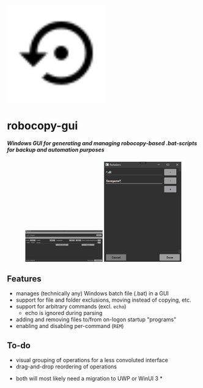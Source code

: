 <img src="Assets/icon.svg" width="256" />

<br>

# robocopy-gui

##### Windows GUI for generating and managing robocopy-based .bat-scripts for backup and automation purposes 

<div align="center">
  <img src="Assets/main-interface.png" width="40%" stlye="padding: 8px; float: left;" />
  <img src="Assets/exclusions.png" width="40%" stlye="padding: 8px; float: right;" />
</div>

## Features

- manages (technically any) Windows batch file (.bat) in a GUI
- support for file and folder exclusions, moving instead of copying, etc.
- support for arbitrary commands (excl. `echo`)
  - echo is ignored during parsing
- adding and removing files to/from on-logon startup "programs"
- enabling and disabling per-command (`REM`)

## To-do

- visual grouping of operations for a less convoluted interface
- drag-and-drop reordering of operations

* both will most likely need a migration to UWP or WinUI 3 *
